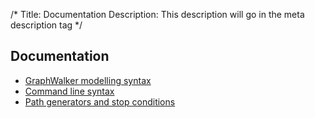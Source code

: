 /*
Title: Documentation
Description: This description will go in the meta description tag
*/

## Documentation

* [GraphWalker modelling syntax](/pico/docs/gw_model_syntax)
* [Command line syntax](/pico/docs/command_line_syntax)
* [Path generators and stop conditions](/pico/docs/path_generators_and_stop_conditions)
